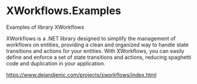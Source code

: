 # XWorkflows.Examples

Examples of library XWorkflows

XWorkflows is a .NET library designed to simplify the management of workflows on entities, providing a clean and organized way to handle state transitions and actions for your entities. With XWorkflows, you can easily define and enforce a set of state transitions and actions, reducing spaghetti code and duplication in your application.

https://www.dejandjenic.com/projects/xworkflows/index.html
